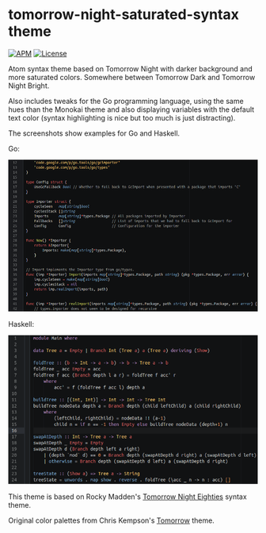 # tomorrow-night-saturated-syntax theme

[![APM][apm-img]][apm-url]
[![License][license-img]][license-url]

Atom syntax theme based on Tomorrow Night with darker background and more saturated colors. Somewhere between Tomorrow Dark and Tomorrow Night Bright.

Also includes tweaks for the Go programming language, using the same hues than the Monokai theme and also displaying variables with the default text color (syntax highlighting is nice but too much is just distracting).

The screenshots show examples for Go and Haskell.

Go:

![Go screenshot](https://raw.githubusercontent.com/db47h/tomorrow-night-saturated-syntax/images/go.png)

Haskell:

![Haskell screenshot](https://raw.githubusercontent.com/db47h/tomorrow-night-saturated-syntax/images/haskell.png)

This theme is based on Rocky Madden's [Tomorrow Night Eighties](https://atom.io/themes/tomorrow-night-eighties-syntax) syntax theme.

Original color palettes from Chris Kempson's [Tomorrow](https://github.com/chriskempson/tomorrow-theme) theme.

[apm-img]: https://img.shields.io/apm/v/tomorrow-night-saturated-syntax.svg?style=flat-square
[apm-url]: https://atom.io/themes/tomorrow-night-saturated-syntax
[license-img]: https://img.shields.io/apm/l/tomorrow-night-saturated-syntax.svg?style=flat-square
[license-url]: https://github.com/db47h/tomorrow-night-saturated-syntax/blob/master/LICENSE.md
